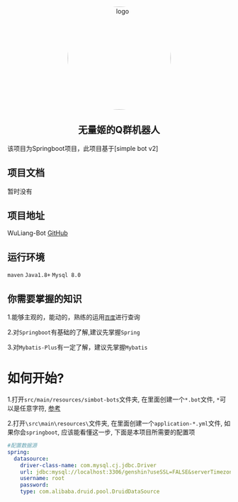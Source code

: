 <div align="center">
    <img src="http://gchat.qpic.cn/gchatpic_new/2094085327/695525945-2916960648-F41E176B39C491DECA3AA5D2373FCE43/0?term&#61;3" alt="logo" style="width:233px ;height:233px;border-radius:50%"/>
    <p>
    	<h2>
        	无量姬的Q群机器人
    	</h2>
</div>

该项目为Springboot项目，此项目基于[simple bot v2]

## 项目文档
暂时没有

## 项目地址
WuLiang-Bot
[GitHub](https://github.com/2094085327/WuLiang-Bot)

## 运行环境

`maven` `Java1.8+` `Mysql 8.0 `

## 你需要掌握的知识
1.能够主观的，能动的，熟练的运用[`百度`](https://www.baidu.com)进行查询

2.对`Springboot`有基础的了解,建议先掌握`Spring`

3.对`Mybatis-Plus`有一定了解，建议先掌握`Mybatis`

# 如何开始?
1.打开`src/main/resources/simbot-bots`文件夹, 在里面创建一个`*.bot`文件, `*`可以是任意字符, [参考](https://www.yuque.com/simpler-robot/simpler-robot-doc/fk6o3e#iUKbX)

2.打开`\src\main\resources\`文件夹, 在里面创建一个`application-*.yml`文件, 如果你会`springboot`, 应该能看懂这一步, 下面是本项目所需要的配置项
```yaml
#配置数据源
spring:
  datasource:
    driver-class-name: com.mysql.cj.jdbc.Driver
    url: jdbc:mysql://localhost:3306/genshin?useSSL=FALSE&serverTimezone=UTC
    username: root
    password: 
    type: com.alibaba.druid.pool.DruidDataSource 
```
